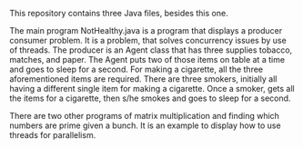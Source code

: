 This repository contains three Java files, besides this one.

The main program NotHealthy.java is a program that displays a producer consumer problem. It is a
problem, that solves concurrency issues by use of threads. The producer is an Agent class that has
three supplies tobacco, matches, and paper. The Agent puts two of those items on table at a time
and goes to sleep for a second. For making a cigarette, all the three aforementioned items are 
required. There are three smokers, initially all having a different single item for making a cigarette.
Once a smoker, gets all the items for a cigarette, then s/he smokes and goes to sleep for a second.

There are two other programs of matrix multiplication and finding which numbers are prime given a bunch.
It is an example to display how to use threads for parallelism.

